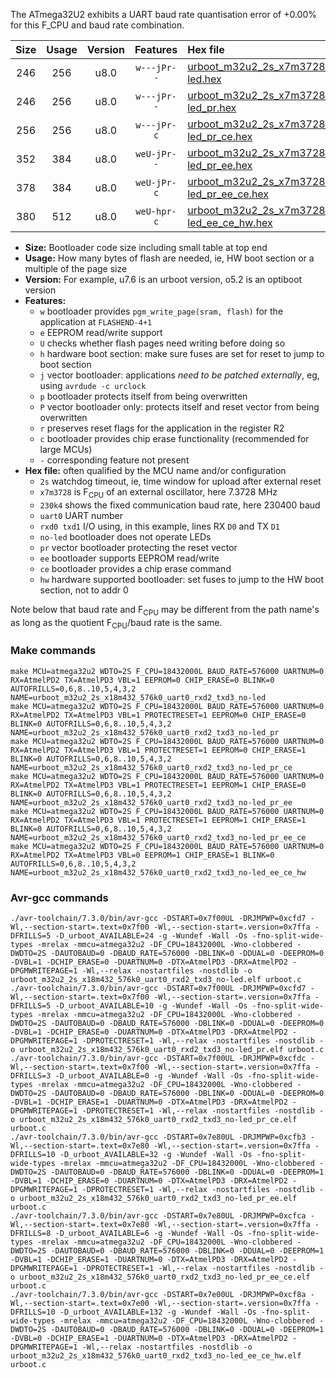 The ATmega32U2 exhibits a UART baud rate quantisation error of +0.00% for this F_CPU and baud rate combination.

|Size|Usage|Version|Features|Hex file|
|:-:|:-:|:-:|:-:|:--|
|246|256|u8.0|`w---jPr--`|[urboot_m32u2_2s_x7m3728_230k4_uart0_rxd2_txd3_no-led.hex](https://raw.githubusercontent.com/stefanrueger/urboot.hex/main/mcus/atmega32u2/watchdog_2_s/external_oscillator_x/%2B7m372800_hz/%2B230k4_baud/uart0_rxd2_txd3/no-led/urboot_m32u2_2s_x7m3728_230k4_uart0_rxd2_txd3_no-led.hex)|
|246|256|u8.0|`w---jPr--`|[urboot_m32u2_2s_x7m3728_230k4_uart0_rxd2_txd3_no-led_pr.hex](https://raw.githubusercontent.com/stefanrueger/urboot.hex/main/mcus/atmega32u2/watchdog_2_s/external_oscillator_x/%2B7m372800_hz/%2B230k4_baud/uart0_rxd2_txd3/no-led/urboot_m32u2_2s_x7m3728_230k4_uart0_rxd2_txd3_no-led_pr.hex)|
|256|256|u8.0|`w---jPr-c`|[urboot_m32u2_2s_x7m3728_230k4_uart0_rxd2_txd3_no-led_pr_ce.hex](https://raw.githubusercontent.com/stefanrueger/urboot.hex/main/mcus/atmega32u2/watchdog_2_s/external_oscillator_x/%2B7m372800_hz/%2B230k4_baud/uart0_rxd2_txd3/no-led/urboot_m32u2_2s_x7m3728_230k4_uart0_rxd2_txd3_no-led_pr_ce.hex)|
|352|384|u8.0|`weU-jPr--`|[urboot_m32u2_2s_x7m3728_230k4_uart0_rxd2_txd3_no-led_pr_ee.hex](https://raw.githubusercontent.com/stefanrueger/urboot.hex/main/mcus/atmega32u2/watchdog_2_s/external_oscillator_x/%2B7m372800_hz/%2B230k4_baud/uart0_rxd2_txd3/no-led/urboot_m32u2_2s_x7m3728_230k4_uart0_rxd2_txd3_no-led_pr_ee.hex)|
|378|384|u8.0|`weU-jPr-c`|[urboot_m32u2_2s_x7m3728_230k4_uart0_rxd2_txd3_no-led_pr_ee_ce.hex](https://raw.githubusercontent.com/stefanrueger/urboot.hex/main/mcus/atmega32u2/watchdog_2_s/external_oscillator_x/%2B7m372800_hz/%2B230k4_baud/uart0_rxd2_txd3/no-led/urboot_m32u2_2s_x7m3728_230k4_uart0_rxd2_txd3_no-led_pr_ee_ce.hex)|
|380|512|u8.0|`weU-hpr-c`|[urboot_m32u2_2s_x7m3728_230k4_uart0_rxd2_txd3_no-led_ee_ce_hw.hex](https://raw.githubusercontent.com/stefanrueger/urboot.hex/main/mcus/atmega32u2/watchdog_2_s/external_oscillator_x/%2B7m372800_hz/%2B230k4_baud/uart0_rxd2_txd3/no-led/urboot_m32u2_2s_x7m3728_230k4_uart0_rxd2_txd3_no-led_ee_ce_hw.hex)|

- **Size:** Bootloader code size including small table at top end
- **Usage:** How many bytes of flash are needed, ie, HW boot section or a multiple of the page size
- **Version:** For example, u7.6 is an urboot version, o5.2 is an optiboot version
- **Features:**
  + `w` bootloader provides `pgm_write_page(sram, flash)` for the application at `FLASHEND-4+1`
  + `e` EEPROM read/write support
  + `U` checks whether flash pages need writing before doing so
  + `h` hardware boot section: make sure fuses are set for reset to jump to boot section
  + `j` vector bootloader: applications *need to be patched externally*, eg, using `avrdude -c urclock`
  + `p` bootloader protects itself from being overwritten
  + `P` vector bootloader only: protects itself and reset vector from being overwritten
  + `r` preserves reset flags for the application in the register R2
  + `c` bootloader provides chip erase functionality (recommended for large MCUs)
  + `-` corresponding feature not present
- **Hex file:** often qualified by the MCU name and/or configuration
  + `2s` watchdog timeout, ie, time window for upload after external reset
  + `x7m3728` is F<sub>CPU</sub> of an external oscillator, here 7.3728 MHz
  + `230k4` shows the fixed communication baud rate, here 230400 baud
  + `uart0` UART number
  + `rxd0 txd1` I/O using, in this example, lines RX `D0` and TX `D1`
  + `no-led` bootloader does not operate LEDs
  + `pr` vector bootloader protecting the reset vector
  + `ee` bootloader supports EEPROM read/write
  + `ce` bootloader provides a chip erase command
  + `hw` hardware supported bootloader: set fuses to jump to the HW boot section, not to addr 0


Note below that baud rate and F<sub>CPU</sub> may be different from the path name's as long as the quotient F<sub>CPU</sub>/baud rate is the same.

### Make commands
```
make MCU=atmega32u2 WDTO=2S F_CPU=18432000L BAUD_RATE=576000 UARTNUM=0 RX=AtmelPD2 TX=AtmelPD3 VBL=1 EEPROM=0 CHIP_ERASE=0 BLINK=0 AUTOFRILLS=0,6,8..10,5,4,3,2 NAME=urboot_m32u2_2s_x18m432_576k0_uart0_rxd2_txd3_no-led
make MCU=atmega32u2 WDTO=2S F_CPU=18432000L BAUD_RATE=576000 UARTNUM=0 RX=AtmelPD2 TX=AtmelPD3 VBL=1 PROTECTRESET=1 EEPROM=0 CHIP_ERASE=0 BLINK=0 AUTOFRILLS=0,6,8..10,5,4,3,2 NAME=urboot_m32u2_2s_x18m432_576k0_uart0_rxd2_txd3_no-led_pr
make MCU=atmega32u2 WDTO=2S F_CPU=18432000L BAUD_RATE=576000 UARTNUM=0 RX=AtmelPD2 TX=AtmelPD3 VBL=1 PROTECTRESET=1 EEPROM=0 CHIP_ERASE=1 BLINK=0 AUTOFRILLS=0,6,8..10,5,4,3,2 NAME=urboot_m32u2_2s_x18m432_576k0_uart0_rxd2_txd3_no-led_pr_ce
make MCU=atmega32u2 WDTO=2S F_CPU=18432000L BAUD_RATE=576000 UARTNUM=0 RX=AtmelPD2 TX=AtmelPD3 VBL=1 PROTECTRESET=1 EEPROM=1 CHIP_ERASE=0 BLINK=0 AUTOFRILLS=0,6,8..10,5,4,3,2 NAME=urboot_m32u2_2s_x18m432_576k0_uart0_rxd2_txd3_no-led_pr_ee
make MCU=atmega32u2 WDTO=2S F_CPU=18432000L BAUD_RATE=576000 UARTNUM=0 RX=AtmelPD2 TX=AtmelPD3 VBL=1 PROTECTRESET=1 EEPROM=1 CHIP_ERASE=1 BLINK=0 AUTOFRILLS=0,6,8..10,5,4,3,2 NAME=urboot_m32u2_2s_x18m432_576k0_uart0_rxd2_txd3_no-led_pr_ee_ce
make MCU=atmega32u2 WDTO=2S F_CPU=18432000L BAUD_RATE=576000 UARTNUM=0 RX=AtmelPD2 TX=AtmelPD3 VBL=0 EEPROM=1 CHIP_ERASE=1 BLINK=0 AUTOFRILLS=0,6,8..10,5,4,3,2 NAME=urboot_m32u2_2s_x18m432_576k0_uart0_rxd2_txd3_no-led_ee_ce_hw
```

### Avr-gcc commands
```
./avr-toolchain/7.3.0/bin/avr-gcc -DSTART=0x7f00UL -DRJMPWP=0xcfd7 -Wl,--section-start=.text=0x7f00 -Wl,--section-start=.version=0x7ffa -DFRILLS=5 -D_urboot_AVAILABLE=24 -g -Wundef -Wall -Os -fno-split-wide-types -mrelax -mmcu=atmega32u2 -DF_CPU=18432000L -Wno-clobbered -DWDTO=2S -DAUTOBAUD=0 -DBAUD_RATE=576000 -DBLINK=0 -DDUAL=0 -DEEPROM=0 -DVBL=1 -DCHIP_ERASE=0 -DUARTNUM=0 -DTX=AtmelPD3 -DRX=AtmelPD2 -DPGMWRITEPAGE=1 -Wl,--relax -nostartfiles -nostdlib -o urboot_m32u2_2s_x18m432_576k0_uart0_rxd2_txd3_no-led.elf urboot.c
./avr-toolchain/7.3.0/bin/avr-gcc -DSTART=0x7f00UL -DRJMPWP=0xcfd7 -Wl,--section-start=.text=0x7f00 -Wl,--section-start=.version=0x7ffa -DFRILLS=5 -D_urboot_AVAILABLE=10 -g -Wundef -Wall -Os -fno-split-wide-types -mrelax -mmcu=atmega32u2 -DF_CPU=18432000L -Wno-clobbered -DWDTO=2S -DAUTOBAUD=0 -DBAUD_RATE=576000 -DBLINK=0 -DDUAL=0 -DEEPROM=0 -DVBL=1 -DCHIP_ERASE=0 -DUARTNUM=0 -DTX=AtmelPD3 -DRX=AtmelPD2 -DPGMWRITEPAGE=1 -DPROTECTRESET=1 -Wl,--relax -nostartfiles -nostdlib -o urboot_m32u2_2s_x18m432_576k0_uart0_rxd2_txd3_no-led_pr.elf urboot.c
./avr-toolchain/7.3.0/bin/avr-gcc -DSTART=0x7f00UL -DRJMPWP=0xcfdc -Wl,--section-start=.text=0x7f00 -Wl,--section-start=.version=0x7ffa -DFRILLS=3 -D_urboot_AVAILABLE=0 -g -Wundef -Wall -Os -fno-split-wide-types -mrelax -mmcu=atmega32u2 -DF_CPU=18432000L -Wno-clobbered -DWDTO=2S -DAUTOBAUD=0 -DBAUD_RATE=576000 -DBLINK=0 -DDUAL=0 -DEEPROM=0 -DVBL=1 -DCHIP_ERASE=1 -DUARTNUM=0 -DTX=AtmelPD3 -DRX=AtmelPD2 -DPGMWRITEPAGE=1 -DPROTECTRESET=1 -Wl,--relax -nostartfiles -nostdlib -o urboot_m32u2_2s_x18m432_576k0_uart0_rxd2_txd3_no-led_pr_ce.elf urboot.c
./avr-toolchain/7.3.0/bin/avr-gcc -DSTART=0x7e80UL -DRJMPWP=0xcfb3 -Wl,--section-start=.text=0x7e80 -Wl,--section-start=.version=0x7ffa -DFRILLS=10 -D_urboot_AVAILABLE=32 -g -Wundef -Wall -Os -fno-split-wide-types -mrelax -mmcu=atmega32u2 -DF_CPU=18432000L -Wno-clobbered -DWDTO=2S -DAUTOBAUD=0 -DBAUD_RATE=576000 -DBLINK=0 -DDUAL=0 -DEEPROM=1 -DVBL=1 -DCHIP_ERASE=0 -DUARTNUM=0 -DTX=AtmelPD3 -DRX=AtmelPD2 -DPGMWRITEPAGE=1 -DPROTECTRESET=1 -Wl,--relax -nostartfiles -nostdlib -o urboot_m32u2_2s_x18m432_576k0_uart0_rxd2_txd3_no-led_pr_ee.elf urboot.c
./avr-toolchain/7.3.0/bin/avr-gcc -DSTART=0x7e80UL -DRJMPWP=0xcfca -Wl,--section-start=.text=0x7e80 -Wl,--section-start=.version=0x7ffa -DFRILLS=8 -D_urboot_AVAILABLE=6 -g -Wundef -Wall -Os -fno-split-wide-types -mrelax -mmcu=atmega32u2 -DF_CPU=18432000L -Wno-clobbered -DWDTO=2S -DAUTOBAUD=0 -DBAUD_RATE=576000 -DBLINK=0 -DDUAL=0 -DEEPROM=1 -DVBL=1 -DCHIP_ERASE=1 -DUARTNUM=0 -DTX=AtmelPD3 -DRX=AtmelPD2 -DPGMWRITEPAGE=1 -DPROTECTRESET=1 -Wl,--relax -nostartfiles -nostdlib -o urboot_m32u2_2s_x18m432_576k0_uart0_rxd2_txd3_no-led_pr_ee_ce.elf urboot.c
./avr-toolchain/7.3.0/bin/avr-gcc -DSTART=0x7e00UL -DRJMPWP=0xcf8a -Wl,--section-start=.text=0x7e00 -Wl,--section-start=.version=0x7ffa -DFRILLS=10 -D_urboot_AVAILABLE=132 -g -Wundef -Wall -Os -fno-split-wide-types -mrelax -mmcu=atmega32u2 -DF_CPU=18432000L -Wno-clobbered -DWDTO=2S -DAUTOBAUD=0 -DBAUD_RATE=576000 -DBLINK=0 -DDUAL=0 -DEEPROM=1 -DVBL=0 -DCHIP_ERASE=1 -DUARTNUM=0 -DTX=AtmelPD3 -DRX=AtmelPD2 -DPGMWRITEPAGE=1 -Wl,--relax -nostartfiles -nostdlib -o urboot_m32u2_2s_x18m432_576k0_uart0_rxd2_txd3_no-led_ee_ce_hw.elf urboot.c
```

